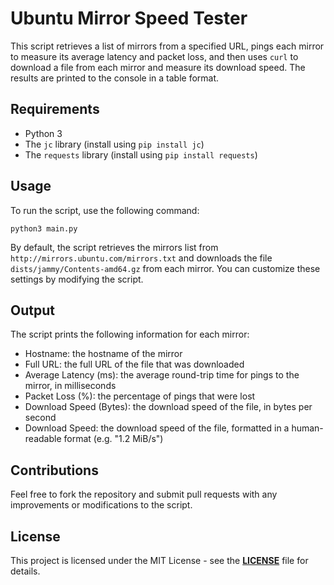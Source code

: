 # Ubuntu Mirror Speed Tester

This script retrieves a list of mirrors from a specified URL, pings each mirror to measure its average latency and packet loss, and then uses `curl` to download a file from each mirror and measure its download speed. The results are printed to the console in a table format.

## Requirements

* Python 3
* The `jc` library (install using `pip install jc`)
* The `requests` library (install using `pip install requests`)

## Usage
To run the script, use the following command:

```
python3 main.py
```

By default, the script retrieves the mirrors list from `http://mirrors.ubuntu.com/mirrors.txt` and downloads the file `dists/jammy/Contents-amd64.gz` from each mirror. You can customize these settings by modifying the script.

## Output
The script prints the following information for each mirror:

* Hostname: the hostname of the mirror
* Full URL: the full URL of the file that was downloaded
* Average Latency (ms): the average round-trip time for pings to the mirror, in milliseconds
* Packet Loss (%): the percentage of pings that were lost
* Download Speed (Bytes): the download speed of the file, in bytes per second
* Download Speed: the download speed of the file, formatted in a human-readable format (e.g. "1.2 MiB/s")

## Contributions
Feel free to fork the repository and submit pull requests with any improvements or modifications to the script.

## License
This project is licensed under the MIT License - see the **[LICENSE](LICENSE)** file for details.
